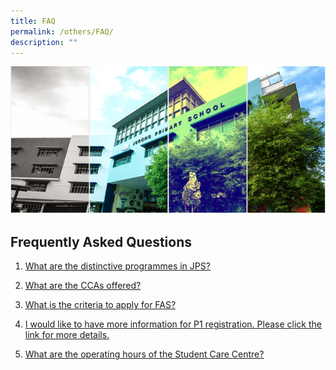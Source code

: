 ```yaml
---
title: FAQ
permalink: /others/FAQ/
description: ""
---
```

![](/images/Banner.png)

Frequently Asked Questions
--------------------------

  

1.  [What are the distinctive programmes in JPS?](https://jurongpri.moe.edu.sg/programme)   
    
2.  [What are the CCAs offered?](https://jurongpri.moe.edu.sg/programme/co-curricular-activity-cca)  
    
3.  [What is the criteria to apply for FAS?](https://jurongpri.moe.edu.sg/philosophy/general-information)  
    
4.  [I would like to have more information for P1 registration. Please click the link for more details.](https://www.moe.gov.sg/admissions/primary-one-registration)  
    
5.  [What are the operating hours of the Student Care Centre?](https://jurongpri.moe.edu.sg/philosophy/general-information)